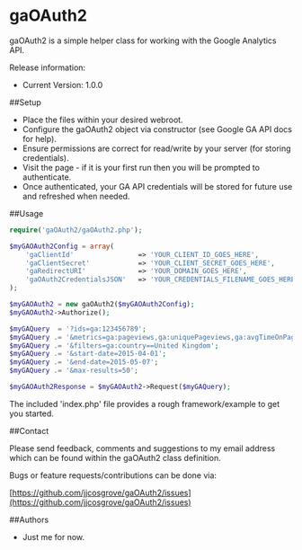 # gaOAuth2

gaOAuth2 is a simple helper class for working with the Google Analytics API.

Release information:
* Current Version: 1.0.0

##Setup

* Place the files within your desired webroot.
* Configure the gaOAuth2 object via constructor (see Google GA API docs for help).
* Ensure permissions are correct for read/write by your server (for storing credentials).
* Visit the page - if it is your first run then you will be prompted to authenticate.
* Once authenticated, your GA API credentials will be stored for future use and refreshed when needed.

##Usage

```php
require('gaOAuth2/gaOAuth2.php');

$myGAOAuth2Config = array(
    'gaClientId'                => 'YOUR_CLIENT_ID_GOES_HERE',
    'gaClientSecret'            => 'YOUR_CLIENT_SECRET_GOES_HERE',
    'gaRedirectURI'             => 'YOUR_DOMAIN_GOES_HERE',
    'gaOAuth2CredentialsJSON'   => 'YOUR_CREDENTIALS_FILENAME_GOES_HERE'
);

$myGAOAuth2 = new gaOAuth2($myGAOAuth2Config);
$myGAOAuth2->Authorize();

$myGAQuery  = '?ids=ga:123456789';
$myGAQuery .= '&metrics=ga:pageviews,ga:uniquePageviews,ga:avgTimeOnPage';
$myGAQuery .= '&filters=ga:country==United Kingdom';
$myGAQuery .= '&start-date=2015-04-01';
$myGAQuery .= '&end-date=2015-05-07';
$myGAQuery .= '&max-results=50';

$myGAOAuth2Response = $myGAOAuth2->Request($myGAQuery);
```

The included 'index.php' file provides a rough framework/example to get you started.

##Contact

Please send feedback, comments and suggestions to my email address which can be found within the gaOAuth2 class definition.

Bugs or feature requests/contributions can be done via:

[https://github.com/jjcosgrove/gaOAuth2/issues](https://github.com/jjcosgrove/gaOAuth2/issues)

##Authors

* Just me for now.